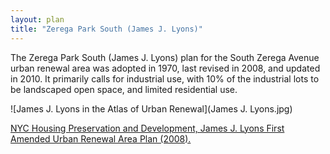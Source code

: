 ```yaml
---
layout: plan
title: "Zerega Park South (James J. Lyons)"
---
```


The Zerega Park South (James J. Lyons) plan for the South Zerega Avenue urban renewal area was adopted in 1970, last revised in 2008, and updated in 2010. It primarily calls for industrial use, with 10% of the industrial lots to be landscaped open space, and limited residential use.

![James J. Lyons in the Atlas of Urban Renewal](James J. Lyons.jpg)

[NYC Housing Preservation and Development, James J. Lyons First Amended Urban Renewal Area Plan (2008).](https://www.nyc.gov/assets/hpd/downloads/pdfs/services/james-j-lyons-first-amended-urp.pdf)
